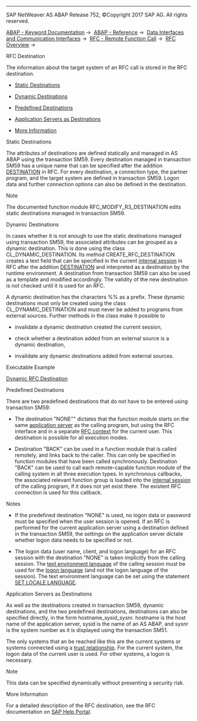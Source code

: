   

* * *

SAP NetWeaver AS ABAP Release 752, ©Copyright 2017 SAP AG. All rights reserved.

[ABAP - Keyword Documentation](javascript:call_link\('abenabap.htm'\)) →  [ABAP - Reference](javascript:call_link\('abenabap_reference.htm'\)) →  [Data Interfaces and Communication Interfaces](javascript:call_link\('abenabap_data_communication.htm'\)) →  [RFC - Remote Function Call](javascript:call_link\('abenrfc.htm'\)) →  [RFC Overview](javascript:call_link\('abenrfc_intro_oview.htm'\)) → 

RFC Destination

The information about the target system of an RFC call is stored in the RFC destination.

-   [Static Destinations](#@@ITOC@@ABENRFC_DESTINATION_1)

-   [Dynamic Destinations](#@@ITOC@@ABENRFC_DESTINATION_2)

-   [Predefined Destinations](#@@ITOC@@ABENRFC_DESTINATION_3)

-   [Application Servers as Destinations](#@@ITOC@@ABENRFC_DESTINATION_4)

-   [More Information](#@@ITOC@@ABENRFC_DESTINATION_5)

Static Destinations

The attributes of destinations are defined statically and managed in AS ABAP using the transaction SM59. Every destination managed in transaction SM59 has a unique name that can be specified after the addition [DESTINATION](javascript:call_link\('abapcall_function_destination.htm'\)) in RFC. For every destination, a connection type, the partner program, and the target system are defined in transaction SM59. Logon data and further connection options can also be defined in the destination.

Note

The documented function module RFC\_MODIFY\_R3\_DESTINATION edits static destinations managed in transaction SM59.

Dynamic Destinations

In cases whether it is not enough to use the static destinations managed using transaction SM59, the associated attributes can be grouped as a dynamic destination. This is done using the class CL\_DYNAMIC\_DESTINATION. Its method CREATE\_RFC\_DESTINATION creates a text field that can be specified in the current [internal session](javascript:call_link\('abeninternal_session_glosry.htm'\) "Glossary Entry") in RFC after the addition [DESTINATION](javascript:call_link\('abapcall_function_destination.htm'\)) and interpreted as a destination by the runtime environment. A destination from transaction SM59 can also be used as a template and modified accordingly. The validity of the new destination is not checked until it is used for an RFC.

A dynamic destination has the characters %% as a prefix. These dynamic destinations must only be created using the class CL\_DYNAMIC\_DESTINATION and must never be added to programs from external sources. Further methods in the class make it possible to

-   invalidate a dynamic destination created the current session,

-   check whether a destination added from an external source is a dynamic destination,

-   invalidate any dynamic destinations added from external sources.

Executable Example

[Dynamic RFC Destination](javascript:call_link\('abenrfc_dynamic_dest_abexa.htm'\))

Predefined Destinations

There are two predefined destinations that do not have to be entered using transaction SM59:

-   The destination "NONE"" dictates that the function module starts on the same [application server](javascript:call_link\('abenapplication_server_glosry.htm'\) "Glossary Entry") as the calling program, but using the RFC interface and in a separate [RFC context](javascript:call_link\('abenrfc_session_glosry.htm'\) "Glossary Entry") for the current user. This destination is possible for all execution modes.

-   Destination "BACK" can be used in a function module that is called remotely, and links back to the caller. This can only be specified in function modules that have been called synchronously. Destination "BACK" can be used to call each remote-capable function module of the calling system in all three execution types. In synchronous callbacks, the associated relevant function group is loaded into the [internal session](javascript:call_link\('abeninternal_session_glosry.htm'\) "Glossary Entry") of the calling program, if it does not yet exist there. The existent RFC connection is used for this callback.

Notes

-   If the predefined destination "NONE" is used, no logon data or password must be specified when the user session is opened. If an RFC is performed for the current application server using a destination defined in the transaction SM59, the settings on the application server dictate whether logon data needs to be specified or not.

-   The logon data (user name, client, and logon language) for an RFC session with the destination "NONE" is taken implicitly from the calling session. The [text environment language](javascript:call_link\('abentext_env_langu_glosry.htm'\) "Glossary Entry") of the calling session must be used for the [logon language](javascript:call_link\('abenlogon_language_glosry.htm'\) "Glossary Entry") (and not the logon language of the session). The text environment language can be set using the statement [SET LOCALE LANGUAGE](javascript:call_link\('abapset_locale.htm'\)).

Application Servers as Destinations

As well as the destinations created in transaction SM59, dynamic destinations, and the two predefined destinations, destinations can also be specified directly, in the form hostname\_sysid\_sysnr. hostname is the host name of the application server, sysid is the name of an AS ABAP, and sysnr is the system number as it is displayed using the transaction SM51.

The only systems that an be reached like this are the current systems or systems connected using a [trust relationship](javascript:call_link\('abensmt1_2.htm'\)). For the current system, the logon data of the current user is used. For other systems, a logon is necessary.

Note

This data can be specified dynamically without presenting a security risk.

More Information

For a detailed description of the RFC destination, see the RFC documentation on [SAP Help Portal](http://help.sap.com).